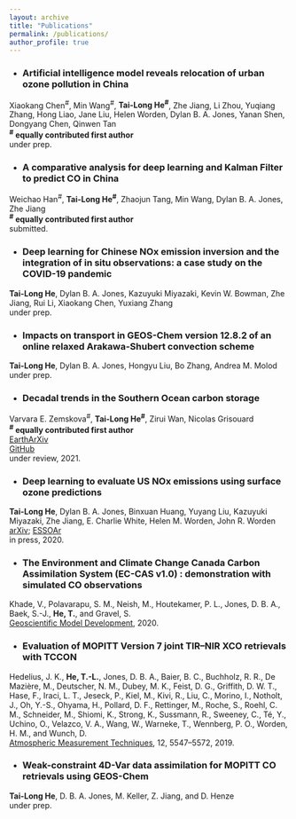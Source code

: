 ```yaml
---
layout: archive
title: "Publications"
permalink: /publications/
author_profile: true
---
```


* ### Artificial intelligence model reveals relocation of urban ozone pollution in China <br />
Xiaokang Chen<sup>#</sup>, Min Wang<sup>#</sup>, **Tai-Long He<sup>#</sup>**, Zhe Jiang, Li Zhou, Yuqiang Zhang, Hong Liao, Jane Liu, Helen Worden, Dylan B. A. Jones, Yanan Shen, Dongyang Chen, Qinwen Tan<br />
**<sup>#</sup> equally contributed first author**<br />
under prep. 

* ### A comparative analysis for deep learning and Kalman Filter to predict CO in China <br />
Weichao Han<sup>#</sup>, **Tai-Long He<sup>#</sup>**, Zhaojun Tang, Min Wang, Dylan B. A. Jones, Zhe Jiang <br />
**<sup>#</sup> equally contributed first author**<br />
submitted. 

* ### Deep learning for Chinese NOx emission inversion and the integration of in situ observations: a case study on the COVID-19 pandemic <br />
**Tai-Long He**, Dylan B. A. Jones, Kazuyuki Miyazaki, Kevin W. Bowman, Zhe Jiang, Rui Li, Xiaokang Chen, Yuxiang Zhang <br />
under prep. 

* ### Impacts on transport in GEOS-Chem version 12.8.2 of an online relaxed Arakawa-Shubert convection scheme <br />
**Tai-Long He**, Dylan B. A. Jones, Hongyu Liu, Bo Zhang,  Andrea M. Molod <br />
under prep. 

* ### Decadal trends in the Southern Ocean carbon storage <br />
Varvara E. Zemskova<sup>#</sup>, **Tai-Long He<sup>#</sup>**, Zirui Wan, Nicolas Grisouard<br />
**<sup>#</sup> equally contributed first author**<br />
[EarthArXiv](https://doi.org/10.31223/X52603)<br />
[GitHub](https://github.com/tailonghe/Southern_Ocean_Carbon) <br />
under review, 2021. 

* ### Deep learning to evaluate US NOx emissions using surface ozone predictions <br />
**Tai-Long He**, Dylan B. A. Jones, Binxuan Huang, Yuyang Liu, Kazuyuki Miyazaki, Zhe Jiang, E. Charlie White, Helen M. Worden, John R. Worden <br />
[arXiv](https://arxiv.org/abs/1908.05841); [ESSOAr](https://www.essoar.org/doi/abs/10.1002/essoar.10507761.1) <br />
in press, 2020. 


* ### The Environment and Climate Change Canada Carbon Assimilation System (EC-CAS v1.0) : demonstration with simulated CO observations <br />
Khade, V., Polavarapu, S. M., Neish, M., Houtekamer, P. L., Jones, D. B. A., Baek, S.-J., **He, T.**, and Gravel, S. <br />
[Geoscientific Model Development](https://gmd.copernicus.org/preprints/gmd-2020-219/), 2020.

* ### Evaluation of MOPITT Version 7 joint TIR–NIR XCO retrievals with TCCON <br />
Hedelius, J. K., **He, T.-L.**, Jones, D. B. A., Baier, B. C., Buchholz, R. R., De Mazière, M., Deutscher, N. M., Dubey, M. K., Feist, D. G., Griffith, D. W. T., Hase, F., Iraci, L. T., Jeseck, P., Kiel, M., Kivi, R., Liu, C., Morino, I., Notholt, J., Oh, Y.-S., Ohyama, H., Pollard, D. F., Rettinger, M., Roche, S., Roehl, C. M., Schneider, M., Shiomi, K., Strong, K., Sussmann, R., Sweeney, C., Té, Y., Uchino, O., Velazco, V. A., Wang, W., Warneke, T., Wennberg, P. O., Worden, H. M., and Wunch, D. <br />
[Atmospheric Measurement Techniques](https://doi.org/10.5194/amt-12-5547-2019), 12, 5547–5572, 2019.

* ### Weak-constraint 4D-Var data assimilation for MOPITT CO retrievals using GEOS-Chem <br />
**Tai-Long He**, D. B. A. Jones, M. Keller, Z. Jiang, and D. Henze <br />
under prep.




<!--- <h3><em>You can also find my articles on <u><a href="https://scholar.google.com/citations?user=rfFLRuQAAAAJ&hl=en">my Google Scholar profile</a>.</u></em></h3> --->

